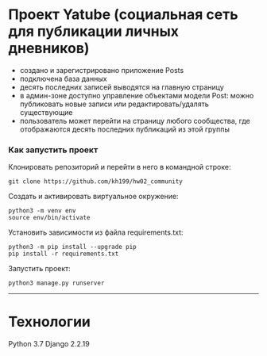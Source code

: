 # Проект Yatube (социальная сеть для публикации личных дневников)

+ создано и зарегистрировано приложение Posts
+ подключена база данных
+ десять последних записей выводятся на главную страницу
+ в админ-зоне доступно управление объектами модели Post: можно публиковать новые записи или редактировать/удалять существующие
+ пользователь может перейти на страницу любого сообщества, где отображаются десять последних публикаций из этой группы

### Как запустить проект
Клонировать репозиторий и перейти в него в командной строке:

```
git clone https://github.com/kh199/hw02_community
```

Cоздать и активировать виртуальное окружение:
```
python3 -m venv env
source env/bin/activate
```

Установить зависимости из файла requirements.txt:
```
python3 -m pip install --upgrade pip
pip install -r requirements.txt
```

Запустить проект:
```
python3 manage.py runserver
```
---
# Технологии
Python 3.7 
Django 2.2.19
